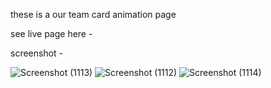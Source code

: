 these is a our team card animation page 

see live page here - 



screenshot - 

 ![Screenshot (1113)](https://github.com/user-attachments/assets/cf0373c9-f2b9-409f-abae-3465a2995cbd)
![Screenshot (1112)](https://github.com/user-attachments/assets/3365cb36-9165-43d5-bc7d-ca256eb73525)
![Screenshot (1114)](https://github.com/user-attachments/assets/dac6fc92-1bc2-4a12-b0dd-f5189cede079)
